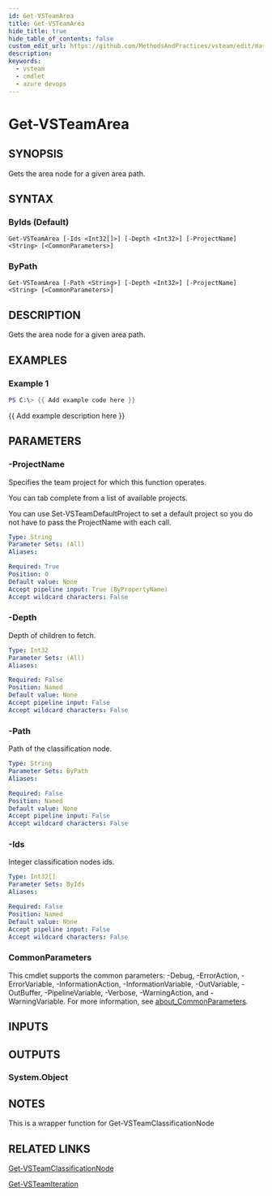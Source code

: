 ```yaml
---
id: Get-VSTeamArea
title: Get-VSTeamArea
hide_title: true
hide_table_of_contents: false
custom_edit_url: https://github.com/MethodsAndPractices/vsteam/edit/master/.docs/Get-VSTeamArea.md
description: 
keywords:
  - vsteam
  - cmdlet
  - azure devops
---
```


# Get-VSTeamArea

## SYNOPSIS
Gets the area node for a given area path.

## SYNTAX

### ByIds (Default)
```
Get-VSTeamArea [-Ids <Int32[]>] [-Depth <Int32>] [-ProjectName] <String> [<CommonParameters>]
```

### ByPath
```
Get-VSTeamArea [-Path <String>] [-Depth <Int32>] [-ProjectName] <String> [<CommonParameters>]
```

## DESCRIPTION
Gets the area node for a given area path.

## EXAMPLES

### Example 1
```powershell
PS C:\> {{ Add example code here }}
```

{{ Add example description here }}

## PARAMETERS

### -ProjectName
Specifies the team project for which this function operates.

You can tab complete from a list of available projects.

You can use Set-VSTeamDefaultProject to set a default project so you do not have to pass the ProjectName with each call.

```yaml
Type: String
Parameter Sets: (All)
Aliases:

Required: True
Position: 0
Default value: None
Accept pipeline input: True (ByPropertyName)
Accept wildcard characters: False
```

### -Depth
Depth of children to fetch.

```yaml
Type: Int32
Parameter Sets: (All)
Aliases:

Required: False
Position: Named
Default value: None
Accept pipeline input: False
Accept wildcard characters: False
```

### -Path
Path of the classification node.

```yaml
Type: String
Parameter Sets: ByPath
Aliases:

Required: False
Position: Named
Default value: None
Accept pipeline input: False
Accept wildcard characters: False
```

### -Ids
Integer classification nodes ids.

```yaml
Type: Int32[]
Parameter Sets: ByIds
Aliases:

Required: False
Position: Named
Default value: None
Accept pipeline input: False
Accept wildcard characters: False
```

### CommonParameters
This cmdlet supports the common parameters: -Debug, -ErrorAction, -ErrorVariable, -InformationAction, -InformationVariable, -OutVariable, -OutBuffer, -PipelineVariable, -Verbose, -WarningAction, and -WarningVariable. For more information, see [about_CommonParameters](http://go.microsoft.com/fwlink/?LinkID=113216).

## INPUTS

## OUTPUTS

### System.Object
## NOTES
This is a wrapper function for Get-VSTeamClassificationNode

## RELATED LINKS

[Get-VSTeamClassificationNode]()

[Get-VSTeamIteration]()



